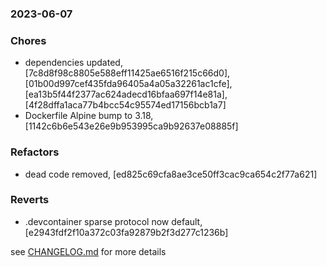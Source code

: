 ### 2023-06-07

### Chores
+ dependencies updated, [7c8d8f98c8805e588eff11425ae6516f215c66d0], [01b00d997cef435fda96405a4a05a32261ac1cfe], [ea13b5f44f2377ac624adecd16bfaa697f14e81a], [4f28dffa1aca77b4bcc54c95574ed17156bcb1a7]
+ Dockerfile Alpine bump to 3.18, [1142c6b6e543e26e9b953995ca9b92637e08885f]

### Refactors
+ dead code removed, [ed825c69cfa8ae3ce50ff3cac9ca654c2f77a621]

### Reverts
+ .devcontainer sparse protocol now default, [e2943fdf2f10a372c03fa92879b2f3d277c1236b]


see <a href='https://github.com/mrjackwills/mealpedant_backup_server/blob/main/CHANGELOG.md'>CHANGELOG.md</a> for more details
